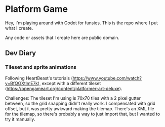 Platform Game
=============

Hey, I'm playing around with Godot for funsies. This is the repo where I put what I create.

Any code or assets that I create here are public domain.

Dev Diary
---------

### Tileset and sprite animations

Following HeartBeast's tutorials (https://www.youtube.com/watch?v=BfQGXtlmE7k), except with a different tileset (https://opengameart.org/content/platformer-art-deluxe).

Challenges: The tileset I'm using is 70x70 tiles with a 2 pixel gutter between, so the grid snapping didn't really work. I compensated with grid offset, but it was pretty awkward making the tilemap. There's an XML file for the tilemap, so there's probably a way to just import that, but I wanted to try it manually.

